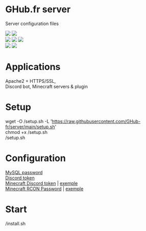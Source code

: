 # GHub.fr server
Server configuration files

<a href=""><img src="https://img.shields.io/github/commit-activity/m/GHub-fr/server?color=red&style=for-the-badge"></a>
<a href=""><img src="https://img.shields.io/github/last-commit/GHub-fr/server?color=red&style=for-the-badge"></a>
<br>
<a href=""><img src="https://img.shields.io/github/stars/GHub-fr?color=red&style=for-the-badge"></a>
<a href=""><img src="https://img.shields.io/github/stars/GHub-fr/server?color=red&label=repo%20stars&style=for-the-badge"></a>
<a href=""><img src="https://img.shields.io/github/contributors/GHub-fr/server?style=for-the-badge"></a>
<br>
<a href=""><img src="https://img.shields.io/github/languages/code-size/GHub-fr/server?color=red"></a>
<a href=""><img src="https://img.shields.io/github/repo-size/GHub-fr/server?color=red"></a>

# Applications  
Apache2 + HTTPS/SSL,  
Discord bot, Minecraft servers & plugin  

# Setup  
wget -O /setup.sh -L 'https://raw.githubusercontent.com/GHub-fr/server/main/setup.sh'  
chmod +x /setup.sh  
/setup.sh  

# Configuration  
[MySQL password](/setup.mysql.sh)  
[Discord token](/DiscordBot/data/tokens.yml)  
[Minecraft Discord token](Soon) | [exemple](Soon)  
[Minecraft RCON Password](/Serveurs/SERVERNAME/server.properties) | [exemple](/Serveurs/Hub/server.properties)  

# Start  
/install.sh  